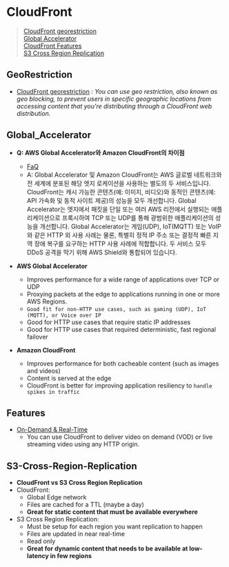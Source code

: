 # CloudFront
> [CloudFront georestriction](#GeoRestrictions)  
> [Global Accelerator](#Global_Accelerator)  
> [CloudFront Features](#Features)  
> [S3 Cross Region Replication](#S3-Cross-Region-Replication)

## GeoRestriction
- [CloudFront georestriction](https://docs.aws.amazon.com/AmazonCloudFront/latest/DeveloperGuide/georestrictions.html) : *You can use geo restriction, also known as geo blocking, to prevent users in specific geographic locations from accessing content that you're distributing through a CloudFront web distribution.*

## Global_Accelerator
- **Q: AWS Global Accelerator와 Amazon CloudFront의 차이점**
  - [FaQ](https://aws.amazon.com/ko/global-accelerator/faqs/)
  - A: Global Accelerator 및 Amazon CloudFront는 AWS 글로벌 네트워크와 전 세계에 분포된 해당 엣지 로케이션을 사용하는 별도의 두 서비스입니다. CloudFront는 캐시 가능한 콘텐츠(예: 이미지, 비디오)와 동적인 콘텐츠(예: API 가속화 및 동적 사이트 제공)의 성능을 모두 개선합니다. Global Accelerator는 엣지에서 패킷을 단일 또는 여러 AWS 리전에서 실행되는 애플리케이션으로 프록시하여 TCP 또는 UDP를 통해 광범위한 애플리케이션의 성능을 개선합니다. Global Accelerator는 게임(UDP), IoT(MQTT) 또는 VoIP와 같은 HTTP 외 사용 사례는 물론, 특별히 정적 IP 주소 또는 결정적 빠른 지역 장애 복구를 요구하는 HTTP 사용 사례에 적합합니다. 두 서비스 모두 DDoS 공격을 막기 위해 AWS Shield와 통합되어 있습니다.

- **AWS Global Accelerator** 
  - Improves performance for a wide range of applications over TCP or UDP
  - Proxying packets at the edge to applications running in one or more AWS Regions.
  - `Good fit for non-HTTP use cases, such as gaming (UDP), IoT (MQTT), or Voice over IP`
  - Good for HTTP use cases that require static IP addresses
  - Good for HTTP use cases that required deterministic, fast regional failover
- **Amazon CloudFront**
  - Improves performance for both cacheable content (such as images and videos)
  - Content is served at the edge
  - CloudFront is better for improving application resiliency to `handle spikes in traffic`

## Features
- [On-Demand & Real-Time](https://docs.aws.amazon.com/ko_kr/AmazonCloudFront/latest/DeveloperGuide/on-demand-streaming-video.html)
  - You can use CloudFront to deliver video on demand (VOD) or live streaming video using any HTTP origin. 

## S3-Cross-Region-Replication
- **CloudFront vs S3 Cross Region Replication**
- CloudFront:
  - Global Edge network
  - Files are cached for a TTL (maybe a day)
  - **Great for static content that must be available everywhere**
- S3 Cross Region Replication:
  - Must be setup for each region you want replication to happen
  - Files are updated in near real-time
  - Read only
  - **Great for dynamic content that needs to be available at low-latency in few regions**
